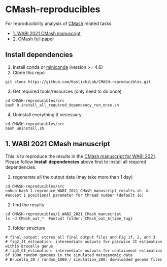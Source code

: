 # CMash-reproducibles
For reproducibility analysis of [CMash](https://github.com/dkoslicki/CMash) related tasks:
- [1. WABI 2021 CMash manuscript](#1_wabi_2021)
- [2. CMash full paper](#2_cmash_full)


## Install dependencies
1. Install conda or [miniconda](https://docs.conda.io/projects/conda/en/latest/user-guide/install/) (version >= 4.6)
2. Clone this repo
```
git clone https://github.com/KoslickiLab/CMASH-reproducibles.git
```
3. Get required tools/resources (only need to do once)
```
cd CMASH-reproducibles/src
bash 0.install_all_required_dependency_run_once.sh
```
4. Uninstall everything if necessary
```
cd CMASH-reproducibles/src
bash uninstall.sh
```



## 1. WABI 2021 CMash manuscript <a name="1_wabi_2021"></a>
This is to reproduce the results in the [CMash manuscript for WABI 2021](https://www.overleaf.com/project/6074afe80ace05a51a7e71e9).
Please follow **Install dependencies** above first to install all required dependencies.
1. regenerate all the output data (may take more than 1 day)
```
cd CMASH-reproducibles/src
nohup bash 1.reproduce_WABI_2021_CMash_manuscript_results.sh  &  #accept 1 positional parameter for thread number (default 16)
```
2. find the results
```
cd CMASH-reproducibles/1_WABI_2021_CMash_manuscript
ls -d CMash_out_*  #output folder: CMash_out_${time_tag}
```
3. folder structure
```
# final_output: stores all final output files and Fig 1f, 2, and 3
# fig2_JI_estimation: intermediate outputs for pairwise JI estimation within Brucella genus
# fig3_CI_estimation: intermediate outputs for containment estimation of 1000 random genomes in the simulated metagenomic data
# Brucella_30 / random_1000 / simulation_200: downloaded genome files
```





